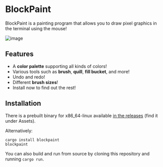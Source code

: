 # BlockPaint

BlockPaint is a painting program that allows you to draw pixel graphics in the terminal using the mouse!

![image](https://user-images.githubusercontent.com/35064754/113147317-f287be80-9230-11eb-8754-564a9230aa35.png)

## Features

* A **color palette** supporting all kinds of colors!
* Various tools such as **brush**, **quill**, **fill bucket**, and more!
* Undo and redo!
* Different **brush sizes**!
* Install now to find out the rest!

## Installation

There is a prebuilt binary for x86_64-linux available [in the releases](https://github.com/wooster0/blockpaint/releases/tag/0.2.1) (find it under Assets).

Alternatively:
```
cargo install blockpaint
blockpaint
```

You can also build and run from source by cloning this repository and running `cargo run`.
